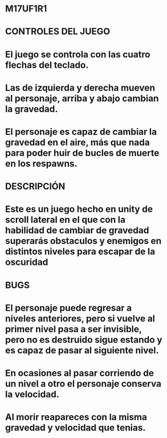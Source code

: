 # M17UF1R1

# CONTROLES DEL JUEGO
# El juego se controla con las cuatro flechas del teclado.
# Las de izquierda y derecha mueven al personaje, arriba y abajo cambian la gravedad.
# El personaje es capaz de cambiar la gravedad en el aire, más que nada para poder huir de bucles de muerte en los respawns.

# DESCRIPCIÓN
# Este es un juego hecho en unity de scroll lateral en el que con la habilidad de cambiar de gravedad superarás obstaculos y enemigos en distintos niveles para escapar de la oscuridad

# BUGS
# El personaje puede regresar a niveles anteriores, pero si vuelve al primer nivel pasa a ser invisible, pero no es destruido sigue estando y es capaz de pasar al siguiente nivel.
# En ocasiones al pasar corriendo de un nivel a otro el personaje conserva la velocidad.
# Al morir reapareces con la misma gravedad y velocidad que tenias.


